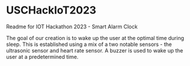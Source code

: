 # USCHackIoT2023

Readme for IOT Hackathon 2023 - Smart Alarm Clock

The goal of our creation is to wake up the user at the optimal time during sleep. This is established using a mix of a two notable sensors - the ultrasonic sensor and heart rate sensor. A buzzer is used to wake up the user at a predetermined time. 
